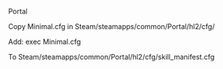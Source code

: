 Portal

Copy Minimal.cfg in Steam/steamapps/common/Portal/hl2/cfg/

Add: exec Minimal.cfg

To Steam/steamapps/common/Portal/hl2/cfg/skill_manifest.cfg
